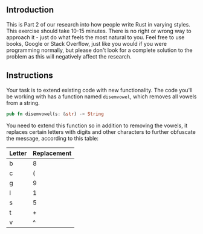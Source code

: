 ## Introduction

This is Part 2 of our research into how people write Rust in varying styles. This exercise should take 10-15 minutes. There is no right or wrong way to approach it - just do what feels the most natural to you. Feel free to use books, Google or Stack Overflow, just like you would if you were programming normally, but please don't look for a complete solution to the problem as this will negatively affect the research.

## Instructions

Your task is to extend existing code with new functionality. The code you'll be working with has a function named `disemvowel`, which removes all vowels from a string.

```rust
pub fn disemvowel(s: &str) -> String
```

You need to extend this function so in addition to removing the vowels, it replaces certain letters with digits and other characters to further obfuscate the message, according to this table:

Letter | Replacement
--- | --- 
b | 8
c | (
g | 9
l | 1
s | 5
t | +
v | ^